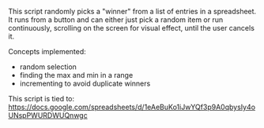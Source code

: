 This script randomly picks a "winner" from a list of entries in a spreadsheet.  It runs from a button and can either just pick a random item or run continuously, scrolling on the screen for visual effect, until the user cancels it.

Concepts implemented:
- random selection
- finding the max and min in a range
- incrementing to avoid duplicate winners

This script is tied to: https://docs.google.com/spreadsheets/d/1eAeBuKo1iJwYQf3p9A0qbysIy4oUNspPWURDWUQnwgc